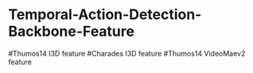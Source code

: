 # Temporal-Action-Detection-Backbone-Feature
#Thumos14 I3D feature
#Charades I3D feature
#Thumos14 VideoMaev2 feature
